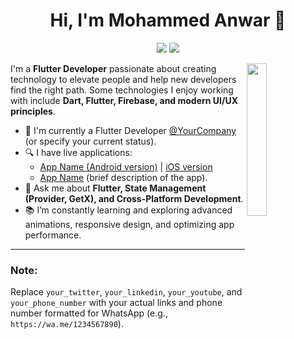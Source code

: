 <h1 align="center">Hi, I'm Mohammed Anwar 👋</h1>

<p align="center">
    <a href="https://www.linkedin.com/in/your_linkedin"><img src="https://img.shields.io/badge/linkedin-%230177B5?style=flat&logo=linkedin&logoColor=white""></a>
    <a href="https://wa.me/917411440342"><img src="https://img.shields.io/badge/whatsapp-%25D366?style=flat&logo=whatsapp&logoColor=white"/></a>
</p>

<img src="https://github.com/yourusername/yourusername/blob/master/profile-img.png" align="right" width="25%"/>

I'm a **Flutter Developer** passionate about creating technology to elevate people and help new developers find the right path. Some technologies I enjoy working with include **Dart, Flutter, Firebase, and modern UI/UX principles**.

- 🔭 I'm currently a Flutter Developer [@YourCompany](https://www.yourcompany.com) (or specify your current status).  
- 🔍 I have live applications:  
  - [App Name (Android version)](https://play.google.com) | [iOS version](https://apps.apple.com)  
  - [App Name](https://yourwebsite.com) (brief description of the app).  
- 💬 Ask me about **Flutter, State Management (Provider, GetX), and Cross-Platform Development**.  
- 📚 I’m constantly learning and exploring advanced animations, responsive design, and optimizing app performance.

---

### Note:
Replace `your_twitter`, `your_linkedin`, `your_youtube`, and `your_phone_number` with your actual links and phone number formatted for WhatsApp (e.g., `https://wa.me/1234567890`).
